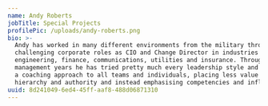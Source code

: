 ```yaml
---
name: Andy Roberts
jobTitle: Special Projects
profilePic: /uploads/andy-roberts.png
bio: >-
  Andy has worked in many different environments from the military through to
  challenging corporate roles as CIO and Change Director in industries including
  engineering, finance, communications, utilities and insurance. Through his
  management years he has tried pretty much every leadership style and now takes
  a coaching approach to all teams and individuals, placing less value on
  hierarchy and authority and instead emphasising competencies and influence.
uuid: 8d241049-6ed4-45ff-aaf8-488d06871310
---
```

